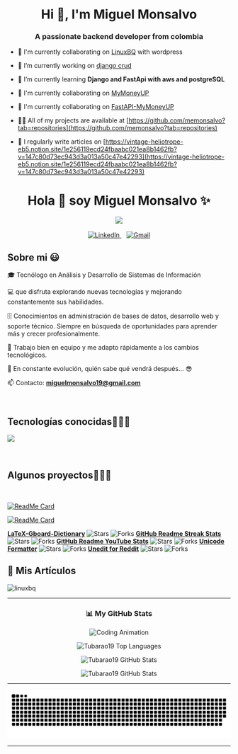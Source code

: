 <h1 align="center">Hi 👋, I'm Miguel Monsalvo</h1>
<h3 align="center">A passionate backend developer from colombia</h3>

- 🤝 I'm currently collaborating on [LinuxBQ](https://linuxbq.org/) with wordpress

- 🔭 I’m currently working on [django crud](https://github.com/memonsalvo/crud-dj.git)

- 🌱 I’m currently learning **Django and FastApi with aws and postgreSQL**

- 👯 I'm currently collaborating on [MyMoneyUP](https://github.com/esgaelramos/MyMoneyUP)

- 🤝 I'm currently collaborating on [FastAPI-MyMoneyUP](https://github.com/esgaelramos/FastAPI-MyMoneyUP.git)

- 👨‍💻 All of my projects are available at [https://github.com/memonsalvo?tab=repositories](https://github.com/memonsalvo?tab=repositories)

- 📝 I regularly write articles on [https://vintage-heliotrope-eb5.notion.site/1e256119ecd24fbaabc021ea8b1462fb?v=147c80d73ec943d3a013a50c47e42293](https://vintage-heliotrope-eb5.notion.site/1e256119ecd24fbaabc021ea8b1462fb?v=147c80d73ec943d3a013a50c47e42293)




<!--Inicio de edicion del formato-->
<h1 align="center">Hola 👋  soy Miguel Monsalvo ✨ </h1> 
<p align="center">
  <a href="https://github.com/DenverCoder1/readme-typing-svg">
    <img src="https://readme-typing-svg.herokuapp.com?font=Time+New+Roman&color=%23C8BE25&size=25&center=true&vCenter=true&width=600&height=100&lines=TECNOLOGO+EN+SISTEMAS;Estudiante+en+Ciberseguridad;Always+learning+new+things">
  </a>
</p>

<p align="center">
  <a href="https://www.linkedin.com/in/miguel-monsalvo-manjarres-307152175/" target="_blank">
    <img src="https://img.shields.io/badge/LinkedIn-0077B5?style=for-the-badge&logo=linkedin&logoColor=white" alt="LinkedIn">
  </a>
  &nbsp;&nbsp;
  <a href="mailto:miguelmonsalvo19@gmail.com" target="_blank">
    <img src="https://img.shields.io/badge/Gmail-D14836?style=for-the-badge&logo=gmail&logoColor=white" alt="Gmail">
  </a>
</p>

<h2>Sobre mi 😃</h2>
<!--Intro start-->

<p align="left">
🎓 Tecnólogo en Análisis y Desarrollo de Sistemas de Información 

💻 que disfruta explorando nuevas tecnologías y mejorando constantemente sus habilidades.

🗄️ Conocimientos en administración de bases de datos, desarrollo web y soporte técnico. Siempre en búsqueda de oportunidades para aprender más y crecer profesionalmente.

🤝 Trabajo bien en equipo y me adapto rápidamente a los cambios tecnológicos.

🚀 En constante evolución, quién sabe qué vendrá después... 😎

📫 Contacto: **miguelmonsalvo19@gmail.com**
<!--Intro end-->
  </p>
<br>

<h2 >Tecnologías conocidas👨🏻‍💻</h2>
<!--tech stack icons-->
<p align="left">
  <a href="https://skillicons.dev">
    <img src="https://skillicons.dev/icons?i=py,fastapi,php,wordpress,css,html,js,mysql,postgres,git,github,docker,vscode,bash,linux,notion&perline=12" />
  </a>
</p>
<br>
<!-------------------------->
<div id="proyectos">
<h2 >Algunos proyectos👨🏻‍💻</h2>
 <Br>
  
[![ReadMe Card](https://github-readme-stats.vercel.app/api/pin/?username=Tubarao19&repo=FastLOL&theme=chartreuse-dark)](https://github.com/Tubarao19/FastLOL)

[![ReadMe Card](https://img.shields.io/badge/LinuxBQ-000000?style=for-the-badge&logo=internet-explorer&logoColor=white)](https://linuxbq.org/)

<tbody>
    <tr>
      <td><a href="https://github.com/DenverCoder1/LaTeX-Gboard-Dictionary"><b>LaTeX-Gboard-Dictionary</b></a></td>
      <td><img alt="Stars" src="https://img.shields.io/github/stars/DenverCoder1/LaTeX-Gboard-Dictionary?style=flat-square&labelColor=343b41"/></td>
      <td><img alt="Forks" src="https://img.shields.io/github/forks/DenverCoder1/LaTeX-Gboard-Dictionary?style=flat-square&labelColor=343b41"/></td>
    </tr>
    <tr>
      <td><a href="https://github.com/DenverCoder1/github-readme-streak-stats"><b>GitHub Readme Streak Stats</b></a></td>
      <td><img alt="Stars" src="https://img.shields.io/github/stars/DenverCoder1/github-readme-streak-stats?style=flat-square&labelColor=343b41"/></td>
      <td><img alt="Forks" src="https://img.shields.io/github/forks/DenverCoder1/github-readme-streak-stats?style=flat-square&labelColor=343b41"/></td>
    </tr>
     <tr>
      <td><a href="https://github.com/DenverCoder1/github-readme-youtube-stats"><b>GitHub Readme YouTube Stats</b></a></td>
      <td><img alt="Stars" src="https://img.shields.io/github/stars/DenverCoder1/github-readme-youtube-stats?style=flat-square&labelColor=343b41"/></td>
      <td><img alt="Forks" src="https://img.shields.io/github/forks/DenverCoder1/github-readme-youtube-stats?style=flat-square&labelColor=343b41"/></td>
    </tr>
    <tr>
      <td><a href="https://github.com/DenverCoder1/unicode-formatter"><b>Unicode Formatter</b></a></td>
      <td><img alt="Stars" src="https://img.shields.io/github/stars/DenverCoder1/unicode-formatter?style=flat-square&labelColor=343b41"/></td>
      <td><img alt="Forks" src="https://img.shields.io/github/forks/DenverCoder1/unicode-formatter?style=flat-square&labelColor=343b41"/></td>
    </tr>
    <tr>
      <td><a href="https://github.com/DenverCoder1/Unedit-for-Reddit"><b>Unedit for Reddit</b></a></td>
      <td><img alt="Stars" src="https://img.shields.io/github/stars/DenverCoder1/Unedit-for-Reddit?style=flat-square&labelColor=343b41"/></td>
      <td><img alt="Forks" src="https://img.shields.io/github/forks/DenverCoder1/Unedit-for-Reddit?style=flat-square&labelColor=343b41"/></td>
    </tr>
  </tbody>

<Br>
<!--articulos-->
<h2 >📜 Mis Artículos</h2>
<p align="left">
  <img src="https://img.shields.io/badge/LinuxBQ-000000?style=for-the-badge&logo=linux&logoColor=white" alt="linuxbq" />
</a>
</p>

---
<!--estadisticas segun github-->
<h3 align="center">📊 My GitHub Stats</h3>

<p align="center">
  <img align="center" width="300" src="https://cdn.dribbble.com/users/1277312/screenshots/14733298/media/39b1045e593737587dd60e42c8422d1f.gif" alt="Coding Animation" />
</p>

<p align="center">
  <img src="https://github-readme-stats.vercel.app/api/top-langs?username=Tubarao19&show_icons=true&locale=en&layout=compact&theme=chartreuse-dark" alt="Tubarao19 Top Languages" />
</p>

<p align="center">
  <img src="https://github-readme-stats.vercel.app/api?username=Tubarao19&show_icons=true&locale=en&theme=chartreuse-dark" alt="Tubarao19 GitHub Stats" width="410" />
</p>


<p align="center">
  <img src="https://github-readme-stats.vercel.app/api/top-langs/?username=Tubarao19&show_icons=true&locale=en&theme=chartreuse-dark" alt="Tubarao19 GitHub Stats" width="410" />
</p>

----

<p align="center">
  <img  src="https://raw.githubusercontent.com/Elanza-48/Elanza-48/main/resources/img/github-contribution-grid-snake.svg"
    alt="example" />
</p>

------
